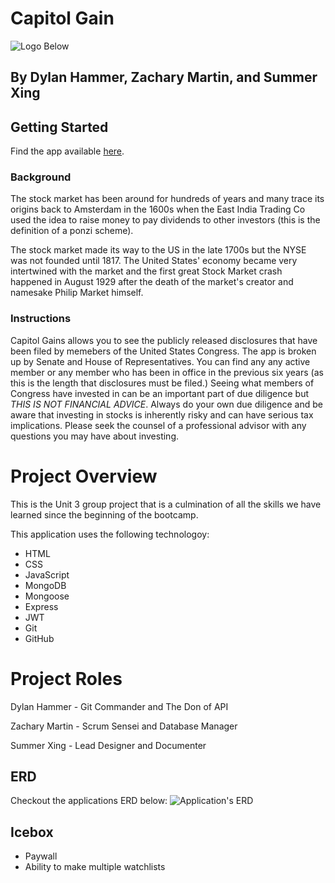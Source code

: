 # Capitol Gain

![Logo Below](https://i.imgur.com/LHDKP2e.jpg)

## By Dylan Hammer, Zachary Martin, and Summer Xing
## Getting Started
Find the app available [here](https://capitol-gains.herokuapp.com/).

### Background
The stock market has been around for hundreds of years and many trace its origins back to Amsterdam in the 1600s when the East India Trading Co used the idea to raise money to pay dividends to other investors (this is the definition of a ponzi scheme).

The stock market made its way to the US in the late 1700s but the NYSE was not founded until 1817. The United States' economy became very intertwined with the market and the first great Stock Market crash happened in August 1929 after the death of the market's creator and namesake Philip Market himself.


### Instructions
Capitol Gains allows you to see the publicly released disclosures that have been filed by memebers of the United States Congress. The app is broken up by Senate and House of Representatives. You can find any any active member or any member who has been in office in the previous six years (as this is the length that disclosures must be filed.) Seeing what members of Congress have invested in can be an important part of due diligence but *THIS IS  NOT FINANCIAL ADVICE*. Always do your own due diligence and be aware that investing in stocks is inherently risky and can have serious tax implications. Please seek the counsel of a professional advisor with any questions you may have about investing.

# Project Overview
This is the Unit 3 group project that is a culmination of all the skills we have learned since the beginning of the bootcamp.

This application uses the following technologoy:
* HTML
* CSS
* JavaScript
* MongoDB
* Mongoose
* Express
* JWT
* Git
* GitHub

# Project Roles
Dylan Hammer - Git Commander and The Don of API

Zachary Martin - Scrum Sensei and Database Manager

Summer Xing - Lead Designer and Documenter

## ERD
Checkout the applications ERD below:
![Application's ERD](https://i.imgur.com/uMADao5.png)

## Icebox
* Paywall
* Ability to make multiple watchlists